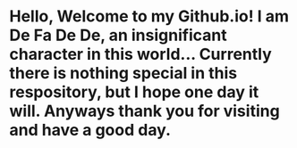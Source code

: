 # Hello, Welcome to my Github.io! I am **De Fa De De**, an insignificant character in this world... Currently there is nothing special in this respository, but I hope one day it will. Anyways thank you for visiting and have a good day.
